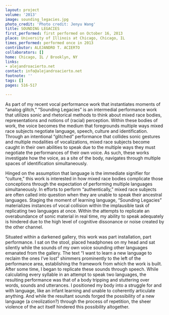 ```yaml
---
layout: project
volume: '2013'
image: sounding_legacies.jpg
photo_credit: 'Photo credit: Jenyu Wang'
title: SOUNDING LEGACIES
first_performed: first performed on October 16, 2013
place: University of Illinois at Chicago, Chicago, IL
times_performed: performed once in 2013
contributor: ALEJANDRO T. ACIERTO
collaborators: []
home: Chicago, IL / Brooklyn, NY
links:
- alejandroacierto.net
contact: info@alejandroacierto.net
footnote: ''
tags: []
pages: 516-517

---
```


As part of my recent vocal performance work that instantiates moments of “analog glitch,” “Sounding Legacies” is an intermedial performance work that utilizes sonic and rhetorical methods to think about mixed race bodies, representations and notions of (racial) perception. Within these bodies of work, the voice becomes the medium that foregrounds multiple ways mixed race subjects negotiate language, speech, culture and identification. Through an intentional “glitched” performance that collides sonic gestures and multiple modalities of vocalizations, mixed race subjects become caught in their own abilities to speak due to the multiple ways they must negotiate the performances of their own voice. As such, these works investigate how the voice, as a site of the body, navigates through multiple spaces of identification simultaneously.

Hinged on the assumption that language is the immediate signifier for “culture,” this work is interested in how mixed race bodies complicate those conceptions through the expectation of performing multiple languages simultaneously. In efforts to perform “authentically,” mixed race subjects are often called into question when they are unable to speak their ancestral languages. Staging the moment of learning language, “Sounding Legacies” materializes instances of vocal collision within the implausible task of replicating two languages at once. Within the attempts to replicate an overabundance of sonic material in real time, my ability to speak adequately is hindered due to the high level of cognitive dissonance or noise created by the other channel.

Situated within a darkened gallery, this work was part installation, part performance. I sat on the stool, placed headphones on my head and sat silently while the sounds of my own voice sounding other languages emanated from the gallery. The text “I want to learn a new language to reclaim the ones I’ve lost” shimmers prominently to the left of the performance area, establishing the framework from which the work is built. After some time, I began to replicate these sounds through speech. While calculating every syllable in an attempt to speak two languages, the resulting performance was that of a body tripping and stuttering over words, sounds and utterances. I positioned my body into a struggle for and with language, like an infant learning and unable to coherently articulate anything. And while the resultant sounds forged the possibility of a new language (a creolization?) through the process of repetition, the sheer violence of the act itself hindered this possibility altogether.
